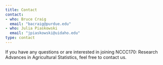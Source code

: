 ```yaml
---
title: Contact
contact:
- who: Bruce Craig
  email: "bacraig@purdue.edu"
- who: Julia Piaskowski
  email: "jpiaskowski@uidaho.edu"
type: contact
---
```


If you have any questions or are interested in joining NCCC170: Research Advances in Agricultural Statistics, feel free to contact us.